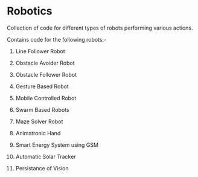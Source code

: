 # Robotics
Collection of code for different types of robots performing various actions.

Contains code for the following robots:-

1. Line Follower Robot

2. Obstacle Avoider Robot

3. Obstacle Follower Robot

4. Gesture Based Robot

5. Mobile Controlled Robot

6. Swarm Based Robots

7. Maze Solver Robot

8. Animatronic Hand

9. Smart Energy System using GSM

10. Automatic Solar Tracker

11. Persistance of Vision
